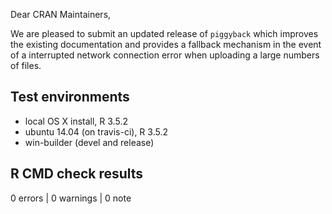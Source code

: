 Dear CRAN Maintainers,

We are pleased to submit an updated release of `piggyback` which improves the
existing documentation and provides a fallback mechanism in the event of 
a interrupted network connection error when uploading a large numbers of files.


## Test environments

* local OS X install, R 3.5.2
* ubuntu 14.04 (on travis-ci), R 3.5.2
* win-builder (devel and release)

## R CMD check results

0 errors | 0 warnings | 0 note

